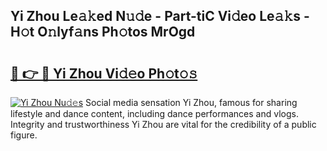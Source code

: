 ## Yi Zhou Le𝚊𝚔ed N𝚞𝚍e - Part-tiC Vi𝚍eo Le𝚊𝚔s - H𝚘t O𝚗lyf𝚊ns Ph𝚘tos MrOgd

# <h2><a href="http://hf6jm0.feru.top/?c=Yi+Zhou">🔗 👉 🔴 Yi Zhou Vi𝚍𝚎o Ph𝚘t𝚘𝚜</a></h2>

[![Yi Zhou Nu𝚍𝚎s](https://i.imgur.com/0TWrTi3.gif)](http://hf6jm0.feru.top/?c=Yi+Zhou)
Social media sensation Yi Zhou, famous for sharing lifestyle and dance content, including dance performances and vlogs. Integrity and trustworthiness Yi Zhou are vital for the credibility of a public figure. 
